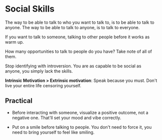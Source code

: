 # Social Skills

The way to be able to talk to who you want to talk to, is to be able to talk to anyone. The way to be able to talk to anyone, is to talk to everyone.

If you want to talk to someone, talking to other people before it works as warm up.

How many opportunities to talk to people do you have? Take note of all of them.

Stop identifying with introversion. You are as capable to be social as anyone, you simply lack the skills.

**Intrinsic Motivation > Extrinsic motivation**: Speak because you must. Don't live your entire life censoring yourself.

## Practical

* Before interacting with someone, visualize a positive outcome, not a negative one. That'll set your mood and vibe correctly.

* Put on a smile before talking to people. You don't need to force it, you need to bring yourself to feel like smiling.
